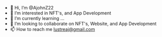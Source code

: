 - 👋 Hi, I’m @AjohnZ22
- 👀 I’m interested in NFT's, and App Development
- 🌱 I’m currently learning ...
- 💞️ I’m looking to collaborate on NFT's, Website, and App Development
- 📫 How to reach me lustreaj@gmail.com

<!---
AjohnZ22/AjohnZ22 is a ✨ special ✨ repository because its `README.md` (this file) appears on your GitHub profile.
You can click the Preview link to take a look at your changes.
--->
